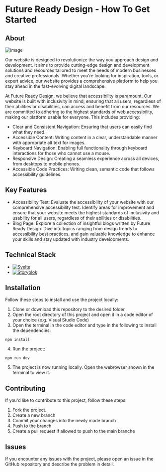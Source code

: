 
# Future Ready Design - How To Get Started

## About
![image](https://github.com/futurereadydesign/future-ready-design-official-website/assets/160483872/b959ab11-1584-4656-be3b-358bee04bc06)

Our website is designed to revolutionize the way you approach design and development. It aims to provide cutting-edge design and development solutions and resources tailored to meet the needs of modern businesses and creative professionals. Whether you're looking for inspiration, tools, or expert advice, our website provides a comprehensive platform to help you stay ahead in the fast-evolving digital landscape.

At Future Ready Design, we believe that accessibility is paramount. Our website is built with inclusivity in mind, ensuring that all users, regardless of their abilities or disabilities, can access and benefit from our resources. We are committed to adhering to the highest standards of web accessibility, making our platform usable for everyone. This includes providing:

* Clear and Consistent Navigation: Ensuring that users can easily find what they need.
* Accessible Content: Writing content in a clear, understandable manner with appropriate alt text for images.
* Keyboard Navigation: Enabling full functionality through keyboard interactions for those who cannot use a mouse.
* Responsive Design: Creating a seamless experience across all devices, from desktops to mobile phones.
* Accessible Code Practices: Writing clean, semantic code that follows accessibility guidelines.

## Key Features
* Accessibility Test: Evaluate the accessibility of your website with our comprehensive accessibility test. Identify areas for improvement and ensure that your website meets the highest standards of inclusivity and usability for all users, regardless of their abilities or disabilities.
* Blog Page: Explore a collection of insightful blogs written by Future Ready Design. Dive into topics ranging from design trends to accessibility best practices, and gain valuable knowledge to enhance your skills and stay updated with industry developments.

## Technical Stack
* [![Svelte][Svelte.dev]][Svelte-url]
* [![Storyblok][Storyblok.dev]][Storyblok.url]

## Installation 
Follow these steps to install and use the project locally:

1. Clone or download this repository to the desired folder
2. Open the root directory of this project and open it in a code editor of your choice (e.g. Visual Studio Code)
3. Open the terminal in the code editor and type in the following to install the dependencies:
```
npm install
```
4. Run the project:
```
npm run dev
```
5. The project is now running locally. Open the webrowser shown in the terminal to view it.

## Contributing
If you'd like to contribute to this project, follow these steps:

1. Fork the project.
2. Create a new branch
3. Commit your changes into the newly made branch
4. Push to the branch 
5. Create a pull request if allowed to push to the main branche

## Issues
If you encounter any issues with the project, please open an issue in the GitHub repository and describe the problem in detail.

<!-- MARKDOWN LINKS & IMAGES -->
<!-- https://www.markdownguide.org/basic-syntax/#reference-style-links -->
[Svelte.dev]: https://a11ybadges.com/badge?logo=svelte
[Svelte-url]: https://svelte.dev/

[Storyblok.dev]: https://a11ybadges.com/badge?logo=storyblok
[Storyblok.url]: https://www.storyblok.com/
